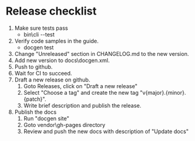 <!--
Copyright Glen Knowles 2022.
Distributed under the Boost Software License, Version 1.0.
-->

# Release checklist
1. Make sure tests pass
    - bin\cli --test
2. Verify code samples in the guide.
    - docgen test
3. Change "Unreleased" section in CHANGELOG.md to the new version.
4. Add new version to docs\docgen.xml.
5. Push to github.
6. Wait for CI to succeed.
7. Draft a new release on github.
    1. Goto Releases, click on "Draft a new release"
    2. Select "Choose a tag" and create the new tag "v{major}.{minor}.{patch}".
    3. Write brief description and publish the release.
8. Publish the docs
    1. Run "docgen site"
    2. Goto vendor\gh-pages directory
    3. Review and push the new docs with description of "Update docs"
